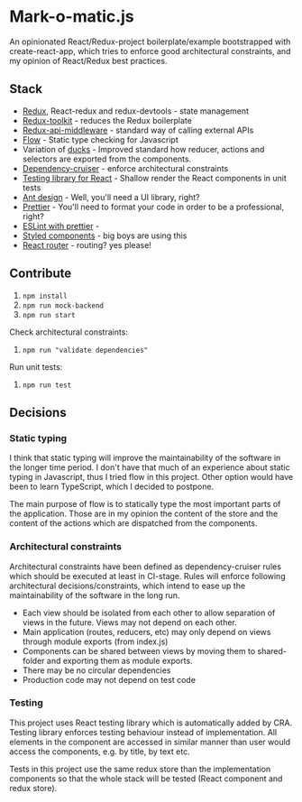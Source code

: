 # Mark-o-matic.js

An opinionated React/Redux-project boilerplate/example bootstrapped with create-react-app, which tries to enforce good 
architectural constraints, and my opinion of React/Redux best practices.

## Stack

- [Redux](https://redux.js.org/), React-redux and redux-devtools - state management
- [Redux-toolkit](https://github.com/reduxjs/redux-toolkit) - reduces the Redux boilerplate
- [Redux-api-middleware](https://github.com/agraboso/redux-api-middleware) - standard way of calling external APIs
- [Flow](https://flow.org/) - Static type checking for Javascript
- Variation of [ducks](https://github.com/erikras/ducks-modular-redux) - Improved standard how reducer, actions and selectors are exported from the components.
- [Dependency-cruiser](https://github.com/sverweij/dependency-cruiser) - enforce architectural constraints
- [Testing library for React](https://testing-library.com/) - Shallow render the React components in unit tests
- [Ant design](https://ant.design/) - Well, you'll need a UI library, right?
- [Prettier](https://prettier.io/) - You'll need to format your code in order to be a professional, right?
- [ESLint with prettier](https://prettier.io/docs/en/integrating-with-linters.html) - 
- [Styled components](https://www.styled-components.com/) - big boys are using this
- [React router](https://github.com/ReactTraining/react-router) - routing? yes please!

## Contribute

1. `npm install`
1. `npm run mock-backend`
1. `npm run start`

Check architectural constraints:

1. `npm run "validate dependencies"`

Run unit tests:

1. `npm run test`

## Decisions

### Static typing

I think that static typing will improve the maintainability of the software in the longer time period. I don't have that much of an experience about static 
typing in Javascript, thus I tried flow in this project. Other option would have been to learn TypeScript, which I decided to postpone.

The main purpose of flow is to statically type the most important parts of the application. Those are in my opinion the content of the store and the content of the actions
which are dispatched from the components.

### Architectural constraints

Architectural constraints have been defined as dependency-cruiser rules which should be executed at least in CI-stage. Rules will enforce following architectural decisions/constraints, which 
intend to ease up the maintainability of the software in the long run.

- Each view should be isolated from each other to allow separation of views in the future. Views may not depend on each other.
- Main application (routes, reducers, etc) may only depend on views through module exports (from index.js)
- Components can be shared between views by moving them to shared-folder and exporting them as module exports.
- There may be no circular dependencies
- Production code may not depend on test code

### Testing

This project uses React testing library which is automatically added by CRA. Testing library enforces testing behaviour instead of implementation.
All elements in the component are accessed in similar manner than user would access the components, e.g. by title, by text etc.

Tests in this project use the same redux store than the implementation components so that the whole stack will be tested (React component and redux store).
